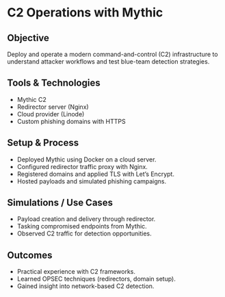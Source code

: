 # C2 Operations with Mythic  

## Objective  
Deploy and operate a modern command-and-control (C2) infrastructure to understand attacker workflows and test blue-team detection strategies.  

## Tools & Technologies  
- Mythic C2  
- Redirector server (Nginx)  
- Cloud provider (Linode)  
- Custom phishing domains with HTTPS  

## Setup & Process  
- Deployed Mythic using Docker on a cloud server.  
- Configured redirector traffic proxy with Nginx.  
- Registered domains and applied TLS with Let’s Encrypt.  
- Hosted payloads and simulated phishing campaigns.  

## Simulations / Use Cases  
- Payload creation and delivery through redirector.  
- Tasking compromised endpoints from Mythic.  
- Observed C2 traffic for detection opportunities.  

## Outcomes  
- Practical experience with C2 frameworks.  
- Learned OPSEC techniques (redirectors, domain setup).  
- Gained insight into network-based C2 detection.  
 
